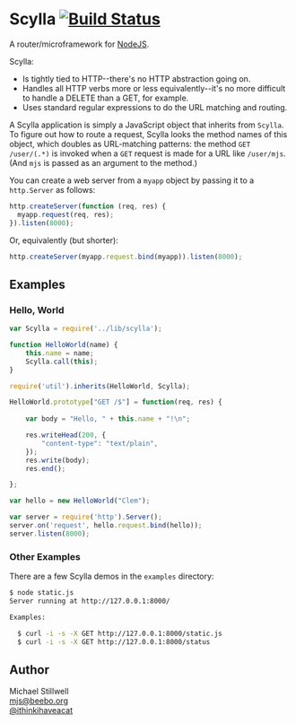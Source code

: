 # Scylla [![Build Status](https://travis-ci.org/ithinkihaveacat/node-scylla.png?branch=master)](https://travis-ci.org/ithinkihaveacat/node-scylla)

A router/microframework for [NodeJS](http://nodejs.org/).

Scylla:

  * Is tightly tied to HTTP--there's no HTTP abstraction going on.
  * Handles all HTTP verbs more or less equivalently--it's no more
  difficult to handle a DELETE than a GET, for example.
  * Uses standard regular expressions to do the URL matching and
  routing. 

A Scylla application is simply a JavaScript object that inherits from `Scylla`.
To figure out how to route a request, Scylla looks the method names of this
object, which doubles as URL-matching patterns: the method `GET /user/(.*)` is
invoked when a `GET` request is made for a URL like `/user/mjs`. (And `mjs` is
passed as an argument to the method.)

You can create a web server from a `myapp` object by passing it to a `http.Server` as follows:

````js
http.createServer(function (req, res) {
  myapp.request(req, res);
}).listen(8000);
````

Or, equivalently (but shorter):

````js
http.createServer(myapp.request.bind(myapp)).listen(8000);
````

## Examples

### Hello, World

````js
var Scylla = require('../lib/scylla');

function HelloWorld(name) {
    this.name = name;
    Scylla.call(this);
}

require('util').inherits(HelloWorld, Scylla);

HelloWorld.prototype["GET /$"] = function(req, res) {
        
    var body = "Hello, " + this.name + "!\n";

    res.writeHead(200, {
        "content-type": "text/plain",
    });
    res.write(body);
    res.end();

};

var hello = new HelloWorld("Clem");

var server = require('http').Server();
server.on('request', hello.request.bind(hello));
server.listen(8000);
````

### Other Examples

There are a few Scylla demos in the `examples` directory:

````sh
$ node static.js 
Server running at http://127.0.0.1:8000/

Examples:

  $ curl -i -s -X GET http://127.0.0.1:8000/static.js
  $ curl -i -s -X GET http://127.0.0.1:8000/status
````

## Author

Michael Stillwell<br/>
[mjs@beebo.org](mailto:mjs@beebo.org)<br/>
[@ithinkihaveacat](http://twitter.com/ithinkihaveacat)
